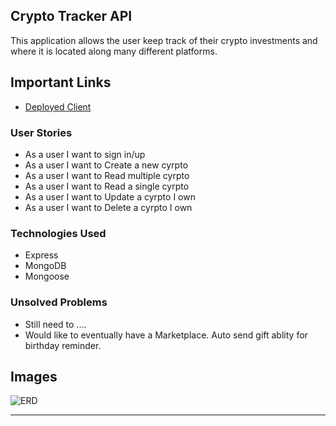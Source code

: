 ## Crypto Tracker API

This application allows the user keep track of their crypto investments and where it is located along many different platforms.
## Important Links

- [Deployed Client](https://github.com/Eugene-Damiani/crypto-tracker-browser)


### User Stories

- As a user I want to sign in/up
- As a user I want to Create a new cyrpto
- As a user I want to Read multiple cyrpto
- As a user I want to Read a single cyrpto
- As a user I want to Update a cyrpto I own
- As a user I want to Delete a cyrpto I own

### Technologies Used

- Express
- MongoDB
- Mongoose

### Unsolved Problems

- Still need to ....
- Would like to eventually have a Marketplace. Auto send gift ablity for birthday reminder. 

## Images
![ERD](https://user-images.githubusercontent.com/65584864/89903809-f9c46400-db9c-11ea-99a2-1dbb2c7e45d8.jpeg)


---

